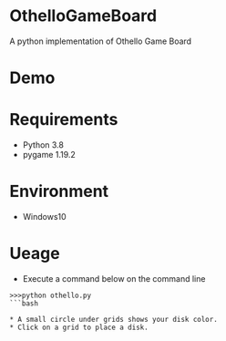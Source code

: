 # OthelloGameBoard

A python implementation of Othello Game Board

# Demo

# Requirements
* Python 3.8
* pygame 1.19.2

# Environment
* Windows10

# Ueage
* Execute a command below on the command line

```
>>>python othello.py
```bash

* A small circle under grids shows your disk color.
* Click on a grid to place a disk.
